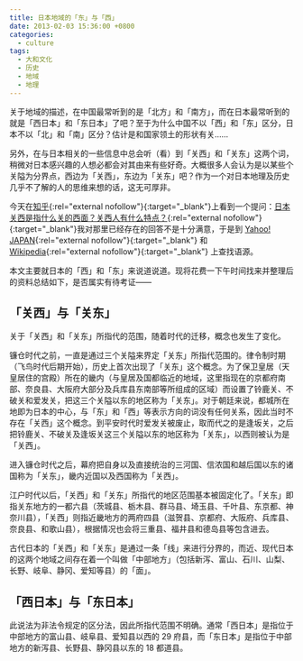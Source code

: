 ```yaml
---
title: 日本地域的「东」与「西」
date: 2013-02-03 15:36:00 +0800
categories:
  - culture
tags:
  - 大和文化
  - 历史
  - 地域
  - 地理
---
```

关于地域的描述，在中国最常听到的是「北方」和「南方」，而在日本最常听到的就是「西日本」和「东日本」了吧？至于为什么中国不以「西」和「东」区分，日本不以「北」和「南」区分？估计是和国家领土的形状有关……

另外，在与日本相关的一些信息中总会听（看）到「关西」和「关东」这两个词，稍微对日本感兴趣的人想必都会对其由来有些好奇。大概很多人会认为是以某些个关隘为分界点，西边为「关西」，东边为「关东」吧？作为一个对日本地理及历史几乎不了解的人的思维来想的话，这无可厚非。

今天在[知乎](http://www.zhihu.com/ "知乎问答社区"){:rel="external nofollow"}{:target="_blank"}上看到一个提问：[日本关西是指什么关的西面？关西人有什么特点？](http://www.zhihu.com/question/20423111 "到知乎查看该问题"){:rel="external nofollow"}{:target="_blank"}我对那里已经存在的回答不是十分满意，于是到 [Yahoo! JAPAN](http://www.yahoo.co.jp/ "日本雅虎"){:rel="external nofollow"}{:target="_blank"} 和 [Wikipedia](http://ja.wikipedia.org/ "日语版维基百科"){:rel="external nofollow"}{:target="_blank"} 上查找语源。

本文主要就日本的「西」和「东」来说道说道。现将花费一下午时间找来并整理后的资料总结如下，是否属实有待考证——

## 「关西」与「关东」

关于「关西」和「关东」所指代的范围，随着时代的迁移，概念也发生了变化。

镰仓时代之前，一直是通过三个关隘来界定「关东」所指代范围的。律令制时期（飞鸟时代后期开始），历史上首次出现了「关东」这个概念。为了保卫皇居（天皇居住的宫殿）所在的畿内（与皇居及国都临近的地域，这里指现在的京都府南部、奈良县、大阪府大部分及兵库县东南部等所组成的区域）而设置了铃鹿关、不破关和爱发关，把这三个关隘以东的地区称为「关东」。对于朝廷来说，都城所在地即为日本的中心，与「东」和「西」等表示方向的词没有任何关系，因此当时不存在「关西」这个概念。到平安时代时爱发关被废止，取而代之的是逢坂关，之后把铃鹿关、不破关及逢坂关这三个关隘以东的地区称为「关东」，以西则被认为是「关西」。

进入镰仓时代之后，幕府把自身以及直接统治的三河国、信浓国和越后国以东的诸国称为「关东」，畿内近国以及西国称为「关西」。

江户时代以后，「关西」和「关东」所指代的地区范围基本被固定化了。「关东」即指关东地方的一都六县（茨城县、栃木县、群马县、埼玉县、千叶县、东京都、神奈川县），「关西」则指近畿地方的两府四县（滋贺县、京都府、大阪府、兵库县、奈良县、和歌山县），根据情况也会将三重县、福井县和德岛县等包含进去。

古代日本的「关西」和「关东」是通过一条「线」来进行分界的，而近、现代日本的这两个地域之间存在着一个叫做「中部地方」（包括新泻、富山、石川、山梨、长野、岐阜、静冈、爱知等县）的「面」。

## 「西日本」与「东日本」

此说法为非法令规定的区分法，因此所指代范围不明确。通常「西日本」是指位于中部地方的富山县、岐阜县、爱知县以西的 29 府县，而「东日本」是指位于中部地方的新泻县、长野县、静冈县以东的 18 都道县。
